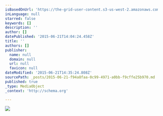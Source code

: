 ```yaml
---
isBasedOnUrl: 'https://the-grid-user-content.s3-us-west-2.amazonaws.com/e4456cfb-e98c-4458-9883-543e1b6896f7.jpg'
inLanguage: null
starred: false
keywords: []
description: ''
author: []
datePublished: '2015-06-21T14:04:24.458Z'
title: ''
authors: []
publisher:
  name: null
  domain: null
  url: null
  favicon: null
dateModified: '2015-06-21T14:35:24.808Z'
sourcePath: _posts/2015-06-21-f94a8faa-0c99-4971-a0bb-f9cffe25b970.md
published: true
_type: MediaObject
_context: 'http://schema.org'

---
```

![](https://the-grid-user-content.s3-us-west-2.amazonaws.com/e4456cfb-e98c-4458-9883-543e1b6896f7.jpg)